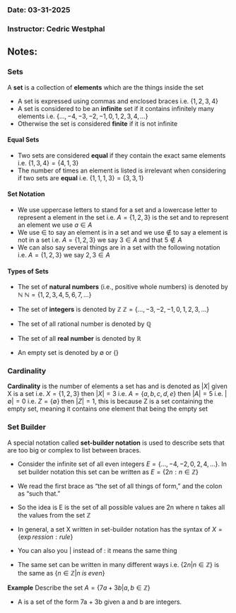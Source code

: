 ### Date: 03-31-2025
### Instructor: Cedric Westphal


## Notes:

### Sets
A **set** is a collection of **elements** which are the things inside the set
- A set is expressed using commas and enclosed braces
i.e. $\{ 1,2,3,4 \}$
- A set is considered to be an **infinite** set if it contains infinitely many elements
i.e. $\{ \dots,-4,-3,-2,-1,0,1,2,3,4,\dots \}$
- Otherwise the set is considered **finite** if it is not infinite

#### Equal Sets
- Two sets are considered **equal** if they contain the exact same elements
i.e. $\{ 1,3,4 \}=\{ 4,1,3 \}$
- The number of times an element is listed is irrelevant when considering if two sets are **equal**
i.e. $\{ 1,1,1,3 \}=\{ 3,3,1 \}$

#### Set Notation
- We use uppercase letters to stand for a set and a lowercase letter to represent a element in the set
i.e. $A=\{ 1,2,3 \}$ is the set and to represent an element we use $a\in A$ 
- We use $\in$ to say an element is in a set and we use $\not\in$ to say a element is not in a set
i.e. $A=\{ 1,2,3 \}$ we say $3\in A$ and that $5\not\in A$
- We can also say several things are in a set with the following notation
i.e. $A=\{ 1,2,3 \}$ we say $2,3\in A$

#### Types of Sets
- The set of **natural numbers** (i.e., positive whole numbers) is denoted by $\mathbb{N}$
$\mathbb{N}=\{1,2,3,4,5,6,7,\dots \}$

- The set of **integers** is denoted by $\mathbb{Z}$
$\mathbb{Z}=\{ \dots,-3,-2,-1,0,1,2,3,\dots \}$

- The set of all rational number is denoted by $\mathbb{Q}$
- The set of all **real number** is denoted by $\mathbb{R}$
- An empty set is denoted by $\emptyset$ or $\{  \}$

### Cardinality
**Cardinality** is the number of elements a set has and is denoted as $|X|$ given X is a set
i.e. $X=\{ 1,2,3 \}$ then $|X|=3$ 
i.e. $A=\{ a,b,c,d,e \}$ then $|A|=5$
i.e. $|\emptyset| = 0$ 
i.e. $Z=\{ \emptyset \}$ then $|Z|=1$, this is because Z is a set containing the empty set, meaning it contains one element that being the empty set

### Set Builder
A special notation called **set-builder notation** is used to describe sets that are too big or complex to list between braces.
- Consider the infinite set of all even integers $E=\{ \dots,-4,-2,0,2,4,\dots \}$. In set builder notation this set can be written as $E=\{ 2n:n\in \mathbb{Z} \}$ 
- We read the first brace as “the set of all things of form,” and the colon as “such that.”
- So the idea is E is the set of all possible values are 2n where n takes all the values from the set $\mathbb{Z}$

- In general, a set X written in set-builder notation has the syntax of
$X=\{ \exp ression:rule \}$
- You can also you $|$ instead of $:$ it means the same thing

- The same set can be written in many different ways
i.e. $\{ 2n|n\in \mathbb{Z} \}$ is the same as $\{ n\in \mathbb{Z}|n \;is\;even \}$

**Example**
Describe the set $A=\{ 7a+3b|a,b\in \mathbb{Z} \}$
- A is a set of the form 7a + 3b given a and b are integers.